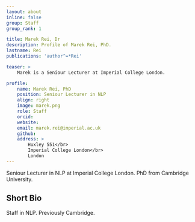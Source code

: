 ```yaml
---
layout: about
inline: false
group: Staff
group_rank: 1

title: Marek Rei, Dr
description: Profile of Marek Rei, PhD.
lastname: Rei
publications: 'author^=*Rei'

teaser: >
    Marek is a Seniour Lecturer at Imperial College London.

profile:
    name: Marek Rei, PhD
    position: Seniour Lecturer in NLP
    align: right
    image: marek.png
    role: Staff
    orcid: 
    website: 
    email: marek.rei@imperial.ac.uk
    github: 
    address: >
        Huxley 551</br>
        Imperial College London</br>
        London
---
```


Seniour Lecturer in NLP at Imperial College London. PhD from Cambridge University.


## Short Bio

Staff in NLP. Previously Cambridge.

